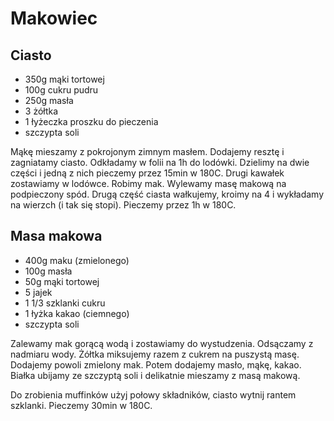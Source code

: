 # Makowiec

## Ciasto 

- 350g mąki tortowej 
- 100g cukru pudru 
- 250g masła 
- 3 żółtka 
- 1 łyżeczka proszku do pieczenia 
- szczypta soli 
  
Mąkę mieszamy z pokrojonym zimnym masłem. Dodajemy resztę i zagniatamy ciasto. Odkładamy w folii na 1h do lodówki. Dzielimy na dwie części i jedną z nich pieczemy przez 15min w 180C. Drugi kawałek zostawiamy w lodówce. Robimy mak. Wylewamy masę makową na podpieczony spód. Drugą część ciasta wałkujemy, kroimy na 4 i wykładamy na wierzch (i tak się stopi). Pieczemy przez 1h w 180C. 

## Masa makowa 

- 400g maku (zmielonego) 
- 100g masła 
- 50g mąki tortowej 
- 5 jajek 
- 1 1/3 szklanki cukru 
- 1 łyżka kakao (ciemnego) 
- szczypta soli 
  

Zalewamy mak gorącą wodą i zostawiamy do wystudzenia. Odsączamy z nadmiaru wody. Żółtka miksujemy razem z cukrem na puszystą masę. Dodajemy powoli zmielony mak. Potem dodajemy masło, mąkę, kakao. Białka ubijamy ze szczyptą soli i delikatnie mieszamy z masą makową. 

Do zrobienia muffinków użyj połowy składników, ciasto wytnij rantem szklanki. Pieczemy 30min w 180C.

